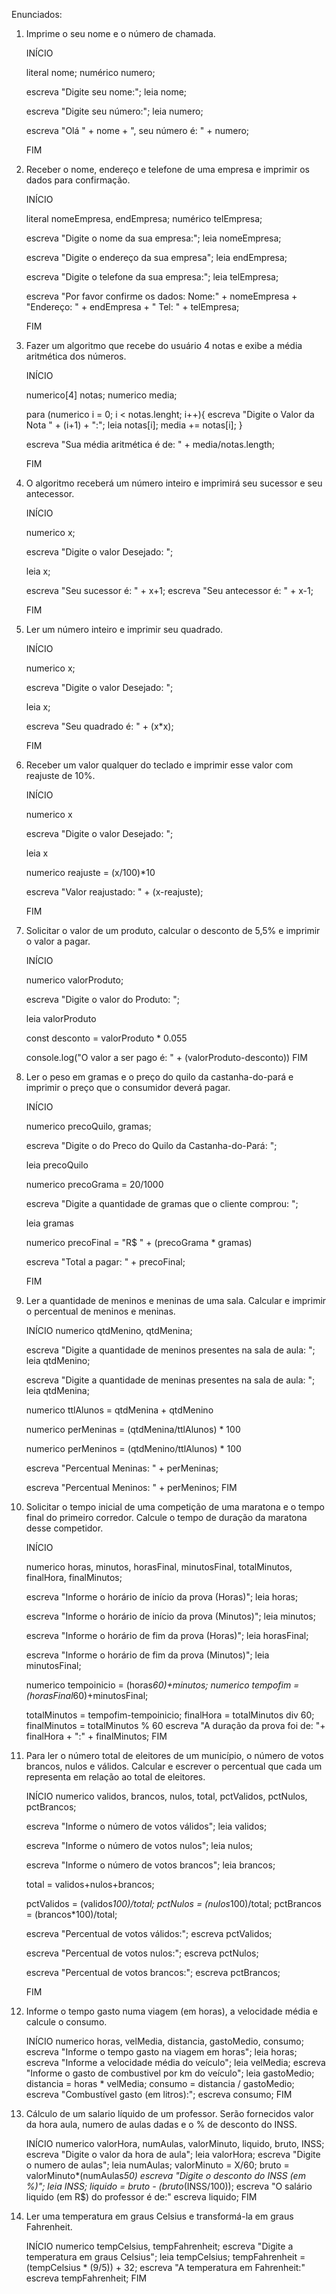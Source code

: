 Enunciados:

1) Imprime o seu nome e o número de chamada.

    INÍCIO
        
    literal nome; 
    numérico numero;

    escreva "Digite seu nome:";
    leia nome;

    escreva "Digite seu número:";
    leia numero;

    escreva "Olá " + nome + ", seu número é: " + numero;

    FIM

2) Receber o nome, endereço e telefone de uma empresa e imprimir os dados para confirmação.

    INÍCIO
        
    literal nomeEmpresa, endEmpresa; 
    numérico telEmpresa;

    escreva "Digite o nome da sua empresa:";
    leia nomeEmpresa;

    escreva "Digite o endereço da sua empresa";
    leia endEmpresa;

    escreva "Digite o telefone da sua empresa:";
    leia telEmpresa;


    escreva "Por favor confirme os dados: Nome:" + nomeEmpresa + "Endereço: " + endEmpresa + " Tel: " + telEmpresa;

    FIM

3) Fazer um algoritmo que recebe do usuário 4 notas e exibe a média aritmética dos números.

    INÍCIO
        
    numerico[4] notas;
    numerico media;

    para (numerico i = 0; i < notas.lenght; i++){
        escreva "Digite o Valor da Nota " + (i+1) + ":";
        leia notas[i];
        media += notas[i];
    }

    escreva "Sua média aritmética é de: " + media/notas.length;

    FIM

4) O algoritmo receberá um número inteiro e imprimirá seu sucessor e seu antecessor.

    INÍCIO

    numerico x;

    escreva "Digite o valor Desejado: ";

    leia x;
    
    escreva "Seu sucessor é: " + x+1;
    escreva "Seu antecessor é: " + x-1;

    FIM

5) Ler um número inteiro e imprimir seu quadrado.

    INÍCIO

    numerico x;

    escreva "Digite o valor Desejado: ";

    leia x;

    escreva "Seu quadrado é: " + (x*x);

    FIM

6) Receber um valor qualquer do teclado e imprimir esse valor com reajuste de 10%.

    INÍCIO

    numerico x

    escreva "Digite o valor Desejado: ";

    leia x

    numerico reajuste = (x/100)*10

    escreva "Valor reajustado: " + (x-reajuste);

    FIM

7) Solicitar o valor de um produto, calcular o desconto de 5,5% e imprimir o valor a pagar.

    INÍCIO
    
    numerico valorProduto;

    escreva "Digite o valor do Produto: ";

    leia valorProduto

    const desconto = valorProduto * 0.055

    console.log("O valor a ser pago é: " + (valorProduto-desconto))
    FIM

8) Ler o peso em gramas e o preço do quilo da castanha-do-pará e imprimir o preço que o consumidor deverá pagar.

    INÍCIO
    
    numerico precoQuilo, gramas;

    escreva "Digite o do Preco do Quilo da Castanha-do-Pará: ";

    leia precoQuilo

    numerico precoGrama = 20/1000
    
    escreva "Digite a quantidade de gramas que o cliente comprou: ";

    leia gramas

    numerico precoFinal = "R$ " + (precoGrama * gramas)  

    escreva "Total a pagar: " + precoFinal;

    FIM

9) Ler a quantidade de meninos e meninas de uma sala. Calcular e imprimir o percentual de meninos e meninas.

    INÍCIO
    numerico qtdMenino, qtdMenina;

    escreva "Digite a quantidade de meninos presentes na sala de aula: ";
    leia qtdMenino;

    escreva "Digite a quantidade de meninas presentes na sala de aula: ";
    leia qtdMenina;

    numerico ttlAlunos = qtdMenina + qtdMenino
    
    numerico perMeninas = (qtdMenina/ttlAlunos) * 100
    
    numerico perMeninos = (qtdMenino/ttlAlunos) * 100

    escreva "Percentual Meninas: " + perMeninas;

    escreva "Percentual Meninos: " + perMeninos;
    FIM

10) Solicitar o tempo inicial de uma competição de uma maratona e o tempo final do primeiro corredor. Calcule o tempo de duração da maratona desse competidor.

    INÍCIO

    numerico horas, minutos, horasFinal, minutosFinal, totalMinutos, finalHora, finalMinutos;

    escreva "Informe o horário de início da prova (Horas)";
    leia horas;

    escreva "Informe o horário de início da prova (Minutos)";
    leia minutos;

    escreva "Informe o horário de fim da prova (Horas)";
    leia horasFinal;

    escreva "Informe o horário de fim da prova (Minutos)";
    leia minutosFinal;

    numerico tempoinicio = (horas*60)+minutos;
    numerico tempofim = (horasFinal*60)+minutosFinal;

    totalMinutos = tempofim-tempoinicio;
    finalHora = totalMinutos div 60;
    finalMinutos = totalMinutos % 60
    escreva "A duração da prova foi de:  "+ finalHora + ":" + finalMinutos;
    FIM

11) Para ler o número total de eleitores de um município, o número de votos brancos, nulos e válidos. Calcular e escrever o percentual que cada um representa em relação ao total de eleitores.

    INÍCIO
    numerico validos, brancos, nulos, total, pctValidos, pctNulos, pctBrancos;

    escreva "Informe o número de votos válidos";
    leia validos;

    escreva "Informe o número de votos nulos";
    leia nulos;

    escreva "Informe o número de votos brancos";
    leia brancos;

    total = validos+nulos+brancos;

    pctValidos = (validos*100)/total;
    pctNulos = (nulos*100)/total;
    pctBrancos = (brancos*100)/total;

    escreva "Percentual de votos válidos:";
    escreva pctValidos;

    escreva "Percentual de votos nulos:";
    escreva pctNulos;

    escreva "Percentual de votos brancos:";
    escreva pctBrancos;

    FIM


12) Informe o tempo gasto numa viagem (em horas), a velocidade média e calcule o consumo.

    INÍCIO
    numerico horas, velMedia, distancia, gastoMedio, consumo;
    escreva "Informe o tempo gasto na viagem em horas";
    leia horas;
    escreva "Informe a velocidade média do veículo";
    leia velMedia;
    escreva "Informe o gasto de combustivel por km do veículo";
    leia gastoMedio;
    distancia = horas * velMedia;
    consumo = distancia / gastoMedio;
    escreva "Combustível gasto (em litros):";
    escreva consumo;
    FIM


14) Cálculo de um salario líquido de um professor. Serão fornecidos valor da hora aula, numero de aulas dadas e o % de desconto do INSS.

    INÍCIO
    numerico valorHora, numAulas, valorMinuto, liquido, bruto, INSS;
    escreva "Digite o valor da hora de aula";
    leia valorHora;
    escreva "Digite o numero de aulas";
    leia numAulas;
    valorMinuto = X/60;
    bruto = valorMinuto*(numAulas*50)
    escreva "Digite o desconto do INSS (em %)";
    leia INSS;
    liquido = bruto - (bruto*(INSS/100));
    escreva "O salário liquido (em R$) do professor é de:"
    escreva liquido;
    FIM

15) Ler uma temperatura em graus Celsius e transformá-la em graus Fahrenheit.

    INÍCIO
    numerico tempCelsius, tempFahrenheit;
    escreva "Digite a temperatura em graus Celsius";
    leia tempCelsius;
    tempFahrenheit = (tempCelsius * (9/5)) + 32;
    escreva "A temperatura em Fahrenheit:"
    escreva tempFahrenheit;
    FIM
